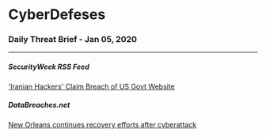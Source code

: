 # CyberDefeses
### Daily Threat Brief - Jan 05, 2020

 
-----
 
##### SecurityWeek RSS Feed
['Iranian Hackers' Claim Breach of US Govt Website](http://feedproxy.google.com/~r/Securityweek/~3/d5KIgIoW3bs/iranian-hackers-claim-breach-us-govt-website)
 
##### DataBreaches.net
[New Orleans continues recovery efforts after cyberattack](https://www.databreaches.net/new-orleans-continues-recovery-efforts-after-cyberattack/)
 
